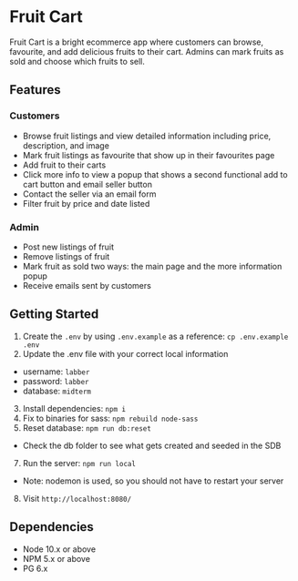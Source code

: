 # Fruit Cart

Fruit Cart is a bright ecommerce app where customers can browse, favourite, and add delicious fruits to their cart. Admins can mark fruits as sold and choose which fruits to sell.

## Features

### Customers

- Browse fruit listings and view detailed information including price, description, and image
- Mark fruit listings as favourite that show up in their favourites page
- Add fruit to their carts
- Click more info to view a popup that shows a second functional add to cart button and email seller button
- Contact the seller via an email form
- Filter fruit by price and date listed

### Admin

- Post new listings of fruit
- Remove listings of fruit
- Mark fruit as sold two ways: the main page and the more information popup
- Receive emails sent by customers

## Getting Started

1. Create the `.env` by using `.env.example` as a reference: `cp .env.example .env`
2. Update the .env file with your correct local information

- username: `labber`
- password: `labber`
- database: `midterm`

3. Install dependencies: `npm i`
4. Fix to binaries for sass: `npm rebuild node-sass`
5. Reset database: `npm run db:reset`

- Check the db folder to see what gets created and seeded in the SDB

7. Run the server: `npm run local`

- Note: nodemon is used, so you should not have to restart your server

8. Visit `http://localhost:8080/`

## Dependencies

- Node 10.x or above
- NPM 5.x or above
- PG 6.x

